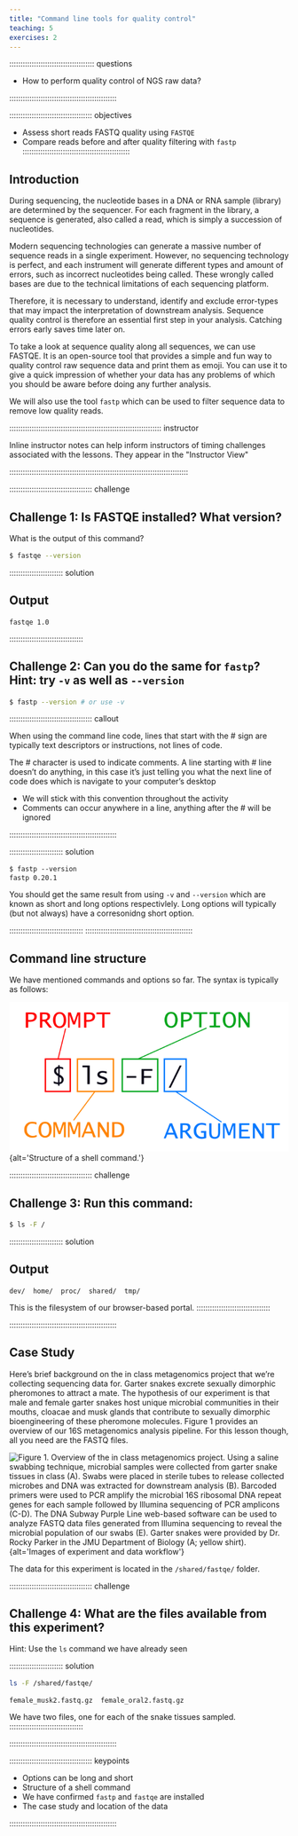 ```yaml
---
title: "Command line tools for quality control"
teaching: 5
exercises: 2
---
```


:::::::::::::::::::::::::::::::::::::: questions 

- How to perform quality control of NGS raw data?

::::::::::::::::::::::::::::::::::::::::::::::::

::::::::::::::::::::::::::::::::::::: objectives

- Assess short reads FASTQ quality using `FASTQE`
- Compare reads before and after quality filtering with `fastp`
::::::::::::::::::::::::::::::::::::::::::::::::

## Introduction

During sequencing, the nucleotide bases in a DNA or RNA sample (library) are determined by the sequencer. For each fragment in the library, a sequence is generated, also called a read, which is simply a succession of nucleotides.

Modern sequencing technologies can generate a massive number of sequence reads in a single experiment. However, no sequencing technology is perfect, and each instrument will generate different types and amount of errors, such as incorrect nucleotides being called. These wrongly called bases are due to the technical limitations of each sequencing platform.

Therefore, it is necessary to understand, identify and exclude error-types that may impact the interpretation of downstream analysis. Sequence quality control is therefore an essential first step in your analysis. Catching errors early saves time later on.

To take a look at sequence quality along all sequences, we can use FASTQE. It is an open-source tool that provides a simple and fun way to quality control raw sequence data and print them as emoji. You can use it to give a quick impression of whether your data has any problems of which you should be aware before doing any further analysis.

We will also use the tool `fastp` which can be used to filter sequence data to remove low quality reads.

:::::::::::::::::::::::::::::::::::::::::::::::::::::::::::::::::::: instructor

Inline instructor notes can help inform instructors of timing challenges
associated with the lessons. They appear in the "Instructor View"

::::::::::::::::::::::::::::::::::::::::::::::::::::::::::::::::::::::::::::::::

::::::::::::::::::::::::::::::::::::: challenge 

## Challenge 1: Is FASTQE installed? What version?

What is the output of this command?

```bash
$ fastqe --version
```

:::::::::::::::::::::::: solution 

## Output
 
```output
fastqe 1.0
```

:::::::::::::::::::::::::::::::::


## Challenge 2: Can you do the same for `fastp`? Hint: try `-v` as well as `--version` 

```bash
$ fastp --version # or use -v
```
::::::::::::::::::::::::::::::::::::: callout

When using the command line code, lines that start with the # sign are typically text descriptors or instructions, not lines of code.

The # character is used to indicate comments. A line starting with # line doesn’t do anything, in this case it’s just telling you what the next line of code does which is navigate to your computer’s desktop
- We will stick with this convention throughout the activity
- Comments can occur anywhere in a line, anything after the # will be ignored

::::::::::::::::::::::::::::::::::::::::::::::::

:::::::::::::::::::::::: solution 
```output
$ fastp --version
fastp 0.20.1
```

You should get the same result from using `-v` and `--version` which are known as short and long options respectivlely. Long options will typically (but not always) have a corresonidng short option.

:::::::::::::::::::::::::::::::::
::::::::::::::::::::::::::::::::::::::::::::::::




## Command line structure

We have mentioned commands and options so far. The syntax is typically as follows:

![A command line](https://raw.githubusercontent.com/lonsbio/workbench-template/main/shell_command_syntax.swc.svg){alt='Structure of a shell command.'}


::::::::::::::::::::::::::::::::::::: challenge

## Challenge 3: Run this command:

```bash
$ ls -F /
```

:::::::::::::::::::::::: solution

## Output

```output
dev/  home/  proc/  shared/  tmp/
```

This is the filesystem of our browser-based portal.
:::::::::::::::::::::::::::::::::

::::::::::::::::::::::::::::::::::::::::::::::::

## Case Study

Here’s brief background on the in class metagenomics project that we’re collecting sequencing data for. Garter snakes excrete sexually dimorphic pheromones to attract a mate. The hypothesis of our experiment is that male and female garter snakes host unique microbial communities in their mouths, cloacae and musk glands that contribute to sexually dimorphic bioengineering of these pheromone molecules. Figure 1 provides an overview of our 16S metagenomics analysis pipeline. For this lesson though, all you need are the FASTQ files.

![Figure 1. Overview of the in class metagenomics project. Using a saline swabbing technique, microbial samples were collected from garter snake tissues in class (A). Swabs were placed in sterile tubes to release collected microbes and DNA was extracted for downstream analysis (B). Barcoded primers were used to PCR amplify the microbial 16S ribosomal DNA repeat genes for each sample followed by Illumina sequencing of PCR amplicons (C-D). The DNA Subway Purple Line web-based software can be used to analyze FASTQ data files generated from Illumina sequencing to reveal the microbial population of our swabs (E). Garter snakes were provided by Dr. Rocky Parker in the JMU Department of Biology (A; yellow shirt).](https://raw.githubusercontent.com/lonsbio/workbench-template/main/fig1.png){alt='Images of experiment and data workflow'}

The data for this experiment is located in the `/shared/fastqe/` folder.


::::::::::::::::::::::::::::::::::::: challenge

## Challenge 4: What are the files available from this experiment?

Hint: Use the `ls` command we have already seen


:::::::::::::::::::::::: solution

```bash
ls -F /shared/fastqe/
```


```output
female_musk2.fastq.gz  female_oral2.fastq.gz
```

We have two files, one for each of the snake tissues sampled.
:::::::::::::::::::::::::::::::::

::::::::::::::::::::::::::::::::::::::::::::::::



::::::::::::::::::::::::::::::::::::: keypoints 

- Options can be long and short
- Structure of a shell command
- We have confirmed `fastp` and `fastqe` are installed
- The case study and location of the data

::::::::::::::::::::::::::::::::::::::::::::::::

